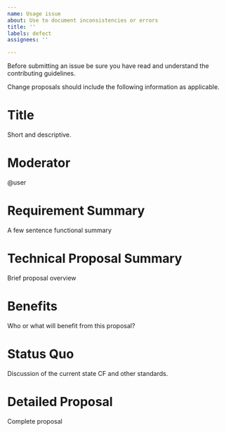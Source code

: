 ```yaml
---
name: Usage issue
about: Use to document inconsistencies or errors
title: ''
labels: defect
assignees: ''

---
```


Before submitting an issue be sure you have read and understand the contributing guidelines.

Change proposals should include the following information as applicable.

# Title
Short and descriptive.
# Moderator
@user
# Requirement Summary
A few sentence functional summary
# Technical Proposal Summary
Brief proposal overview
# Benefits
Who or what will benefit from this proposal?
# Status Quo
Discussion of the current state CF and other standards.
# Detailed Proposal
Complete proposal
